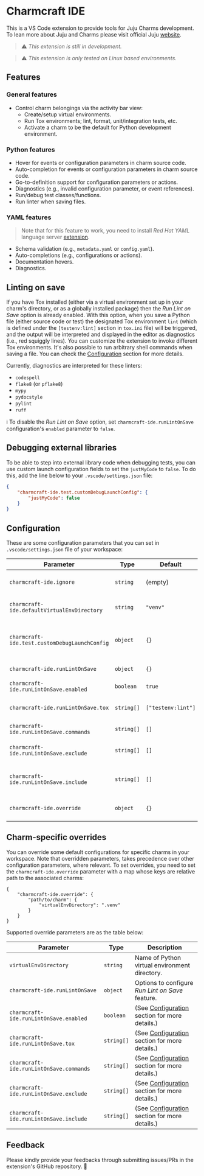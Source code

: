 # Charmcraft IDE

This is a VS Code extension to provide tools for Juju Charms development. To lean more about Juju and Charms please visit official Juju [website][juju].

[juju]: https://juju.is

> ⚠️ *This extension is still in development.*

> ⚠️ *This extension is only tested on Linux based environments.*

## Features

### General features

- Control charm belongings via the activity bar view:
  - Create/setup virtual environments.
  - Run Tox environments; lint, format, unit/integration tests, etc.
  - Activate a charm to be the default for Python development environment.

### Python features
- Hover for events or configuration parameters in charm source code.
- Auto-completion for events or configuration parameters in charm source code.
- Go-to-definition support for configuration parameters or actions.
- Diagnostics (e.g., invalid configuration parameter, or event references).
- Run/debug test classes/functions.
- Run linter when saving files.

### YAML features
  > Note that for this feature to work, you need to install *Red Hat YAML* language server [extension](https://marketplace.visualstudio.com/items?itemName=redhat.vscode-yaml).
  - Schema validation (e.g., `metadata.yaml` or `config.yaml`).
  - Auto-completions (e.g., configurations or actions).
  - Documentation hovers.
  - Diagnostics.

## Linting on save

If you have Tox installed (either via a virtual environment set up in your charm's directory, or as a globally installed package) then the *Run Lint on Save* option is already enabled. With this option, when you save a Python file (either source code or test) the designated Tox environment `lint` (which is defined under the `[testenv:lint]` section in `tox.ini` file) will be triggered, and the output will be interpreted and displayed in the editor as diagnostics (i.e., red squiggly lines). You can customize the extension to invoke different Tox environments. It's also possible to run arbitrary shell commands when saving a file. You can check the [Configuration](#configuration) section for more details.

Currently, diagnostics are interpreted for these linters:

- `codespell`
- `flake8` (or `pflake8`)
- `mypy`
- `pydocstyle`
- `pylint`
- `ruff`

ℹ️ To disable the *Run Lint on Save* option, set `charmcraft-ide.runLintOnSave` configuration's `enabled` parameter to `false`.

## Debugging external libraries

To be able to step into external library code when debugging tests, you can use custom launch configuration fields to set the `justMyCode` to `false`. To do this, add the line below to your `.vscode/settings.json` file:

```json
{
    "charmcraft-ide.test.customDebugLaunchConfig": {
        "justMyCode": false
    }
}
```

## Configuration

These are some configuration parameters that you can set in `.vscode/settings.json` file of your workspace:

| Parameter                                     | Type       | Default            | Description                                                                                                   |
| --------------------------------------------- | ---------- | ------------------ | ------------------------------------------------------------------------------------------------------------- |
| `charmcraft-ide.ignore`                       | `string`   | (empty)            | Relative path Glob pattern of charm directories to ignore.                                                    |
| `charmcraft-ide.defaultVirtualEnvDirectory`   | `string`   | `"venv"`           | Name of directory to setup/detect Python virtual environments.                                                |
| `charmcraft-ide.test.customDebugLaunchConfig` | `object`   | `{}`               | Custom fields to include in launch configuration when debugging tests; for example `{ "justMyCode": false }`. |
| `charmcraft-ide.runLintOnSave`                | `object`   | `{}`               | Options to configure *Run Lint on Save* feature.                                                              |
| `charmcraft-ide.runLintOnSave.enabled`        | `boolean`  | `true`             | Enables/disables *Run Lint on Save* feature.                                                                  |
| `charmcraft-ide.runLintOnSave.tox`            | `string[]` | `["testenv:lint"]` | Linting-related Tox environment(s)/section(s) to run.                                                         |
| `charmcraft-ide.runLintOnSave.commands`       | `string[]` | `[]`               | Linting-related commands to run.                                                                              |
| `charmcraft-ide.runLintOnSave.exclude`        | `string[]` | `[]`               | Array of linters to exclude their diagnostics; for example, `["flake8"]`.                                     |
| `charmcraft-ide.runLintOnSave.include`        | `string[]` | `[]`               | Array of linters to include their diagnostics and exclude other linters'; for example, `["flake8"]`.          |
| `charmcraft-ide.override`                     | `object`   | `{}`               | Charm-specific overrides (See [Charm-specific overrides](#charm-specific-overrides)).                         |

## Charm-specific overrides

You can override some default configurations for specific charms in your workspace. Note that overridden parameters, takes precedence over other configuration parameters, where relevant. To set overrides, you need to set the `charmcraft-ide.override` parameter with a map whose keys are relative path to the associated charms:

```jsonc
{
    "charmcraft-ide.override": {
        "path/to/charm": {
            "virtualEnvDirectory": ".venv"
        }
    }
}
```

Supported override parameters are as the table below:

| Parameter                               | Type       | Description                                                     |
| --------------------------------------- | ---------- | --------------------------------------------------------------- |
| `virtualEnvDirectory`                   | `string`   | Name of Python virtual environment directory.                   |
| `charmcraft-ide.runLintOnSave`          | `object`   | Options to configure *Run Lint on Save* feature.                |
| `charmcraft-ide.runLintOnSave.enabled`  | `boolean`  | (See [Configuration](#configuration) section for more details.) |
| `charmcraft-ide.runLintOnSave.tox`      | `string[]` | (See [Configuration](#configuration) section for more details.) |
| `charmcraft-ide.runLintOnSave.commands` | `string[]` | (See [Configuration](#configuration) section for more details.) |
| `charmcraft-ide.runLintOnSave.exclude`  | `string[]` | (See [Configuration](#configuration) section for more details.) |
| `charmcraft-ide.runLintOnSave.include`  | `string[]` | (See [Configuration](#configuration) section for more details.) |

## Feedback

Please kindly provide your feedbacks through submitting issues/PRs in the extension's GitHub repository. 🍏
